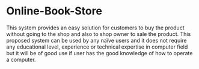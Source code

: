 # Online-Book-Store
This system provides an easy solution for customers to buy the product without going to the shop and also to shop owner to sale the product. This proposed system can be used by any naïve users and it does not require any educational level, experience or technical expertise in computer field but it will be of good use if user has the good knowledge of how to operate a computer.
 
